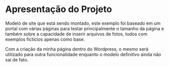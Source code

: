 # Apresentação do Projeto

Modelo de site que está sendo montado, este exemplo foi baseado em um portal com várias páginas para testar principalmente o tamanho da página e também sobre a capacidade de inserir arquivos de fotos, todos com exemplos fictícios apenas como base.

Com a criação da minha página dentro do Wordpress, o mesmo será utilizado para outra funcionalidade enquanto o modelo definitivo ainda não saí de fato.

